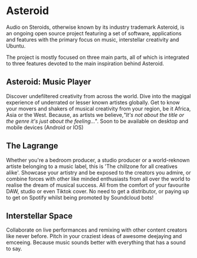 # Asteroid

Audio on Steroids, otherwise known by its industry trademark Asteroid, is an ongoing open source project featuring a set of software, applications and features with the primary focus on music, interstellar creativity and Ubuntu.

The project is mostly focused on three main parts, all of which is integrated to three features devoted to the main inspiration behind Asteroid.

## Asteroid: Music Player

Discover undefiltered creativity from across the world. Dive into the magigal experience of underrated or lesser known artistes globally.
Get to know your movers and shakers of musical creativity from your region, be it Africa, Asia or the West. Because, as artists we believe,<cite>"It's not about the title or the genre it's just about the feeling..."</cite>. Soon to be available on desktop and mobile devices (Android or IOS)

## The Lagrange

Whether you're a bedroom producer, a studio producer or a world-reknown artiste belonging to a music label, this is 'The chillzone for all creatives alike'. Showcase your artistry and be exposed to the creators you admire, or combine forces with other like minded enthusiasts from all over the world to realise the dream of musical success. All from the comfort of your favourite DAW, studio or even Tiktok cover. No need to get a distributor, or paying up to get on Spotify whilst being promoted by Soundcloud bots!

## Interstellar Space

Collaborate on live performances and remixing with other content creators like never before. Pitch in your craziest ideas of awesome deejaying and emceeing. Because music sounds better with everything that has a sound to say.
